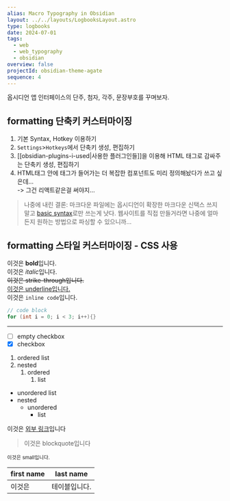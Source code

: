 ```yaml
---
alias: Macro Typography in Obsidian
layout: ../../layouts/LogbooksLayout.astro
type: logbooks
date: 2024-07-01
tags:
  - web
  - web_typography
  - obsidian
overview: false
projectId: obsidian-theme-agate
sequence: 4
---
```


옵시디언 앱 인터페이스의 단주, 첨자, 각주, 문장부호를 꾸며보자.

## formatting 단축키 커스터마이징
1.  기본 Syntax, Hotkey 이용하기
2.  `Settings`>`Hotkeys`에서 단축키 생성, 편집하기
3. [[obsidian-plugins-i-used|사용한 플러그인들]]을 이용해 HTML 태그로 감싸주는 단축키 생성, 편집하기
4. HTML태그 안에 태그가 들어가는 더 복잡한 컴포넌트도 미리 정의해놨다가 쓰고 싶은데...  
-> 그건 리액트같은걸 써야지...

> 나중에 내린 결론: 마크다운 파일에는 옵시디언이 확장한 마크다운 신택스 쓰지 말고 [basic syntax](https://www.markdownguide.org/basic-syntax/)로만 쓰는게 낫다. 웹사이트를 직접 만들거라면 나중에 얼마든지 원하는 방법으로 파싱할 수 있으니까...

## formatting 스타일 커스터마이징 - CSS 사용
이것은 **bold**입니다.  
이것은 *italic*입니다.  
~~이것은 strike-through입니다.~~  
<u>이것은 underline입니다.</u>  
이것은 `inline code`입니다.  
```c++
// code block
for (int i = 0; i < 3; i++){}
```
----

- [ ] empty checkbox
- [x] checkbox
1. ordered list
2. nested
	1. ordered
		1. list
- unordered list
- nested
  - unordered
    - list

이것은 [외부 링크](https://www.reddit.com/r/ObsidianMD/comments/v7tts9/change_color_of_equations_in_obsidian/)입니다  

> 이것은 blockquote입니다

<small>이것은 small입니다.</small>

| first name | last name |
| ---------- | --------- |
| 이것은        | 테이블입니다.   |
